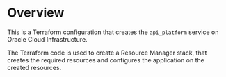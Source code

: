 # Overview 
This is a Terraform configuration that creates the `api_platform` service on Oracle Cloud Infrastructure. 

The Terraform code is used to create a Resource Manager stack, that creates the required resources and configures the application on the created resources.